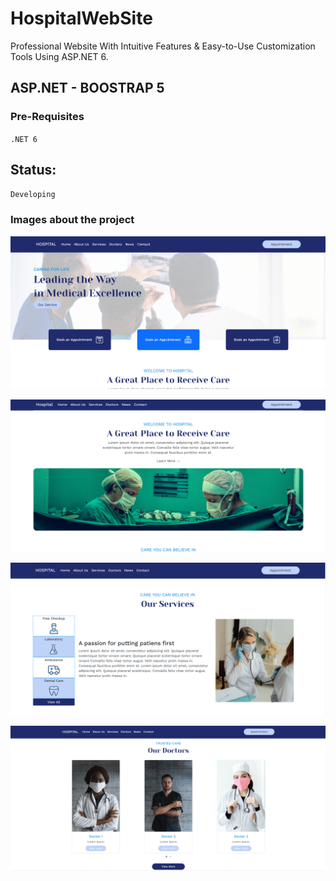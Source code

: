 # HospitalWebSite
Professional Website With Intuitive Features & Easy-to-Use Customization Tools Using ASP.NET 6.

## ASP.NET - BOOSTRAP 5
### Pre-Requisites
`.NET 6` 

## Status:
`Developing`

### Images about the project
![alt text](https://github.com/Nor-Mand/HospitalWebSite/blob/master/HospitalWebSite/wwwroot/images/project/picture_1.png)

![alt text](https://github.com/Nor-Mand/HospitalWebSite/blob/master/HospitalWebSite/wwwroot/images/picture_1.png)

![alt text](https://github.com/Nor-Mand/HospitalWebSite/blob/master/HospitalWebSite/wwwroot/images/project/picture_3.png)

![alt text](https://github.com/Nor-Mand/HospitalWebSite/blob/master/HospitalWebSite/wwwroot/images/project/picture_4.png)
